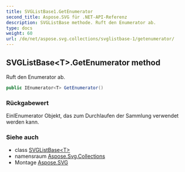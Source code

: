 ```yaml
---
title: SVGListBase1.GetEnumerator
second_title: Aspose.SVG für .NET-API-Referenz
description: SVGListBase methode. Ruft den Enumerator ab.
type: docs
weight: 60
url: /de/net/aspose.svg.collections/svglistbase-1/getenumerator/
---
```

## SVGListBase&lt;T&gt;.GetEnumerator method

Ruft den Enumerator ab.

```csharp
public IEnumerator<T> GetEnumerator()
```

### Rückgabewert

EinIEnumerator Objekt, das zum Durchlaufen der Sammlung verwendet werden kann.

### Siehe auch

* class [SVGListBase&lt;T&gt;](../)
* namensraum [Aspose.Svg.Collections](../../svglistbase-1/)
* Montage [Aspose.SVG](../../../)


